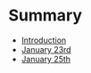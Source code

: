 # Summary

* [Introduction](README.md)
* [January 23rd](january-23rd.md)
* [January 25th](/jan25-18.md)

